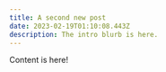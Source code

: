 ```yaml
---
title: A second new post
date: 2023-02-19T01:10:08.443Z
description: The intro blurb is here.
---
```

Content is here!